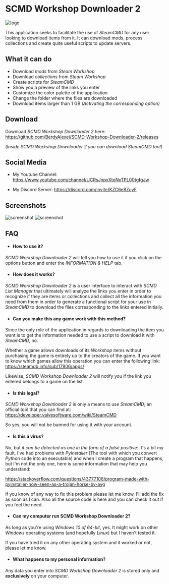 
# SCMD Workshop Downloader 2
![logo](https://user-images.githubusercontent.com/108490702/187005148-2986e807-61ed-4bcd-9efb-1aa5a5357f3d.png)

This application seeks to facilitate the use of *SteamCMD* for any user looking to download items from it.
It can download mods, process collections and create quite useful scripts to update servers.

## What it can do

- Download *mods* from *Steam Workshop*
- Download *collections* from *Steam Workshop*
- Create scripts for *SteamCMD*
- Show you a preview of the links you enter
- Customize the color palette of the application
- Change the folder where the files are downloaded
- Download items larger than 1 GB *(Activating the corresponding option)*

## Download

Download *SCMD Workshop Downloader 2* here: https://github.com/BerdyAlexei/SCMD-Workshop-Downloader-2/releases

*(Inside SCMD Workshop Downloader 2 you can download SteamCMD too!)*

## Social Media

- My Youtube Channel:   https://www.youtube.com/channel/UCRsJnpxXtoNxTPL00tgfgJw

- My Discord Server:   https://discord.com/invite/KZC6e8ZuyF

## Screenshots

![screenshot](https://user-images.githubusercontent.com/108490702/187007065-704e388e-9975-4fd7-9c48-204978811ed0.png)
![screenshot](https://user-images.githubusercontent.com/108490702/187007074-806979ec-92f1-483d-bb53-32653b98fefb.PNG)

## FAQ

- #### How to use it?
*SCMD Workshop Downloader 2* will tell you how to use it if you click on the options button and enter the *INFORMATION & HELP* tab.

- #### How does it works?
*SCMD Workshop Downloader 2* is a user interface to interact with *SCMD List Manager* that ultimately will analyze the links you enter in order to recognize if they are items or collections and collect all the information you need from them in order to generate a functional script for your use in *SteamCMD* to download the files corresponding to the links entered initially.

- #### Can you make this any game work with this method?
Since the only role of the application in regards to downloading the item you want is to get the information needed to use a script to download it with *SteamCMD*, no.

Whether a game allows downloads of its *Workshop* items without purchasing the game is entirely up to the creators of the game. If you want to know which games allow this operation you can enter the following link: https://steamdb.info/sub/17906/apps/

Likewise, *SCMD Workshop Downloader 2* will notify you if the link you entered belongs to a game on the list.

- #### Is this legal?
*SCMD Workshop Downloader 2* is only a means to use *SteamCMD*; an official tool that you can find at:
https://developer.valvesoftware.com/wiki/SteamCMD

So yes, you will not be banned for using it with your account.

- #### Is this a virus?
No, but *it can be detected as one in the form of a false positive*: It's a bit my fault, I've had problems with *PyInstaller* (The tool with which you convert *Python* code into an executable) and when I create a program that happens, but I'm not the only one, here is some information that may help you understand:

https://stackoverflow.com/questions/43777106/program-made-with-pyinstaller-now-seen-as-a-trojan-horse-by-avg

If you know of any way to fix this problem please let me know, I'll add the fix as soon as I can.
Also all the source code is here and you can check it out if you feel the need.

- #### Can my computer run SCMD Workshop Downloader 2?
As long as you're using *Windows 10 of 64-bit*, yes.
It might work on other *Windows* operating systems (and hopefully *Linux*) but I haven't tested it.

If you have tried it on any other operating system and it worked or not, please let me know.

- #### What happens to my personal information?
Any data you enter into *SCMD Workshop Downloader 2* is stored only and **exclusively** on your computer.


